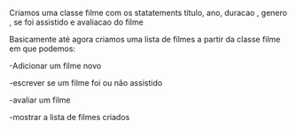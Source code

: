 Criamos uma classe filme com os statatements titulo, ano, duracao , genero , se foi assistido e avaliacao do filme



Basicamente até agora criamos uma lista de filmes a partir da classe filme em que podemos:

-Adicionar um filme novo

-escrever se um filme foi ou não assistido

-avaliar um filme

-mostrar a lista de filmes criados

